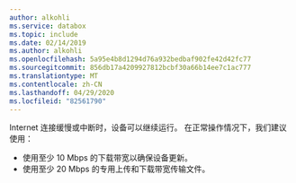 ```yaml
---
author: alkohli
ms.service: databox
ms.topic: include
ms.date: 02/14/2019
ms.author: alkohli
ms.openlocfilehash: 5a95e4b8d1294d76a932bedbaf902fe42d42fc77
ms.sourcegitcommit: 856db17a4209927812bcbf30a66b14ee7c1ac777
ms.translationtype: MT
ms.contentlocale: zh-CN
ms.lasthandoff: 04/29/2020
ms.locfileid: "82561790"
---
```

Internet 连接缓慢或中断时，设备可以继续运行。 在正常操作情况下，我们建议使用： 

- 使用至少 10 Mbps 的下载带宽以确保设备更新。
- 使用至少 20 Mbps 的专用上传和下载带宽传输文件。

